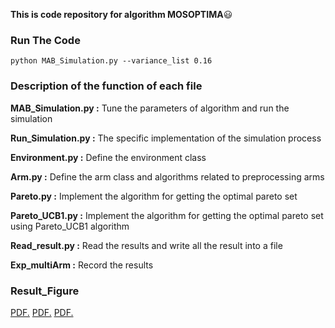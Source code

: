 **This is code repository for algorithm MOSOPTIMA**:smiley:

### Run The Code

```
python MAB_Simulation.py --variance_list 0.16
```

### Description of the function of each file

**MAB_Simulation.py :** Tune the parameters of algorithm and run the simulation

**Run_Simulation.py :** The specific implementation of the simulation process

**Environment.py :** Define the environment class 

**Arm.py :** Define the arm class and algorithms related to preprocessing arms

**Pareto.py :** Implement the algorithm for getting the optimal pareto set 

**Pareto_UCB1.py :** Implement the algorithm for getting the optimal pareto set using Pareto_UCB1 algorithm

**Read_result.py :** Read the results and write all the result into a file

**Exp_multiArm :** Record the results

### Result_Figure
<a href="Result/sim_gauss_var_numarm.pdf" target="_blank">PDF.</a>
<a href="Result/sim_gauss_var_numd.pdf" target="_blank">PDF.</a>
<a href="Result/sim_5arm_gauss_var_sigma.pdf" target="_blank">PDF.</a>
